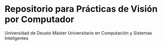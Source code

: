 # Repositorio para Prácticas de Visión por Computador
Universidad de Deusto
Máster Universitario en Computación y Sistemas Inteligentes